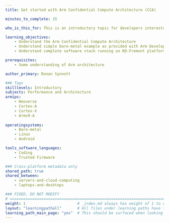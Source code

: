 ```yaml
---
title: Get started with Arm Confidential Compute Architecture (CCA)

minutes_to_complete: 15

who_is_this_for: This is an introductory topic for developers interested in learning the concepts of CCA.

learning_objectives: 
    - Understand the Arm Confidential Compute Architecture
    - Understand simple bare-metal example as provided with Arm Development Studio
    - Understand complete software stack running on RD-Fremont platform

prerequisites:
    - Some understanding of Arm architecture

author_primary: Ronan Synnott

### Tags
skilllevels: Introductory
subjects: Performance and Architecture
armips:
    - Neoverse
    - Cortex-A
    - Cortex-X
    - Armv9-A
    
operatingsystems:
    - Bare-metal
    - Linux
    - Android

tools_software_languages:
    - Coding
    - Trusted Firmware

### Cross-platform metadata only
shared_path: true
shared_between:
    - servers-and-cloud-computing
    - laptops-and-desktops

### FIXED, DO NOT MODIFY
# ================================================================================
weight: 1                       # _index.md always has weight of 1 to order correctly
layout: "learningpathall"       # All files under learning paths have this same wrapper
learning_path_main_page: "yes"  # This should be surfaced when looking for related content. Only set for _index.md of learning path content.
---
```


